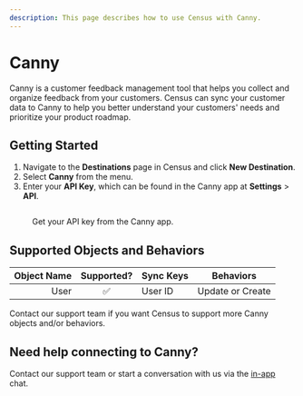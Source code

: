 ```yaml
---
description: This page describes how to use Census with Canny.
---
```


# Canny

Canny is a customer feedback management tool that helps you collect and organize feedback from your customers. Census can sync your customer data to Canny to help you better understand your customers' needs and prioritize your product roadmap.

## Getting Started

1. Navigate to the **Destinations** page in Census and click **New Destination**.
2. Select **Canny** from the menu.
3. Enter your **API Key**, which can be found in the Canny app at **Settings** > **API**.

<figure><img src="../.gitbook/assets/canny.png" alt=""><figcaption><p>Get your API key from the Canny app.</p></figcaption></figure>

## Supported Objects and Behaviors

| **Object Name** | **Supported?** | **Sync Keys**  | **Behaviors**       |
| --------------: | :------------: | ---------------- | ------------------- |
| User | ✅ | User ID | Update or Create |

Contact our support team if you want Census to support more Canny objects and/or behaviors.

## Need help connecting to Canny?

Contact our support team or start a conversation with us via the [in-app](https://app.getcensus.com) chat.
